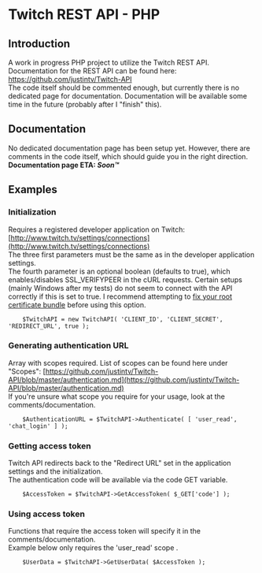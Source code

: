 Twitch REST API - PHP
==============  

Introduction
--------------
A work in progress PHP project to utilize the Twitch REST API. Documentation for the REST API can be found here: https://github.com/justintv/Twitch-API  
The code itself should be commented enough, but currently there is no dedicated page for documentation. Documentation will be available some time in the future (probably after I "finish" this).  
  
Documentation
--------------
No dedicated documentation page has been setup yet. However, there are comments in the code itself, which should guide you in the right direction.  
**Documentation page ETA: _Soon™_**
  
Examples
--------------
### Initialization   
Requires a registered developer application on Twitch: [http://www.twitch.tv/settings/connections](http://www.twitch.tv/settings/connections)  
The three first parameters must be the same as in the developer application settings.  
The fourth parameter is an optional boolean (defaults to true), which enables/disables SSL_VERIFYPEER in the cURL requests. Certain setups (mainly Windows after my tests) do not seem to connect with the API correctly if this is set to true. I recommend attempting to [fix your root certificate bundle](http://snippets.webaware.com.au/howto/stop-turning-off-curlopt_ssl_verifypeer-and-fix-your-php-config/) before using this option.
```
    $TwitchAPI = new TwitchAPI( 'CLIENT_ID', 'CLIENT_SECRET', 'REDIRECT_URL', true );
```  

### Generating authentication URL   
Array with scopes required. List of scopes can be found here under "Scopes": [https://github.com/justintv/Twitch-API/blob/master/authentication.md](https://github.com/justintv/Twitch-API/blob/master/authentication.md)  
If you're unsure what scope you require for your usage, look at the comments/documentation.  
```
    $AuthenticationURL = $TwitchAPI->Authenticate( [ 'user_read', 'chat_login' ] );
```  

### Getting access token 
Twitch API redirects back to the "Redirect URL" set in the application settings and the initialization.  
The authentication code will be available via the code GET variable.
```
    $AccessToken = $TwitchAPI->GetAccessToken( $_GET['code'] );
```  

### Using access token ###
Functions that require the access token will specify it in the comments/documentation.  
Example below only requires the 'user\_read' scope .  
```
    $UserData = $TwitchAPI->GetUserData( $AccessToken );
```  